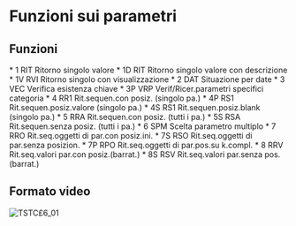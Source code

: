 # Funzioni sui parametri

## Funzioni
 \* 1         RIT Ritorno singolo valore
 \* 1D        RIT Ritorno singolo valore con descrizione
 \* 1V        RVI Ritorno singolo con visualizzazione
 \* 2         DAT Situazione per date
 \* 3         VEC Verifica esistenza chiave
 \* 3P        VRP Verif/Ricer.parametri specifici categoria
 \* 4         RR1 Rit.sequen.con posiz.   (singolo pa.)
 \* 4P        RS1 Rit.sequen.posiz.valore (singolo pa.)
 \* 4S        RS1 Rit.sequen.posiz.blank  (singolo pa.)
 \* 5         RRA Rit.sequen.con posiz.   (tutti i pa.)
 \* 5S        RSA Rit.sequen.senza posiz. (tutti i pa.)
 \* 6         SPM Scelta parametro multiplo
 \* 7         RRO Rit.seq.oggetti di par.con posiz.ini.
 \* 7S        RSO Rit.seq.oggetti di par.senza posizion.
 \* 7P        RPO Rit.seq.oggetti di par.pos.su k.compl.
 \* 8         RRV Rit.seq.valori par.con posiz.(barrat.)
 \* 8S        RSV Rit.seq.valori par.senza pos.(barrat.)

## Formato video
![TSTC£6_01](https://doc.smeup.com/immagini/MBDOC_OGG-P_TSTC£6/TSTCX6_01.png)